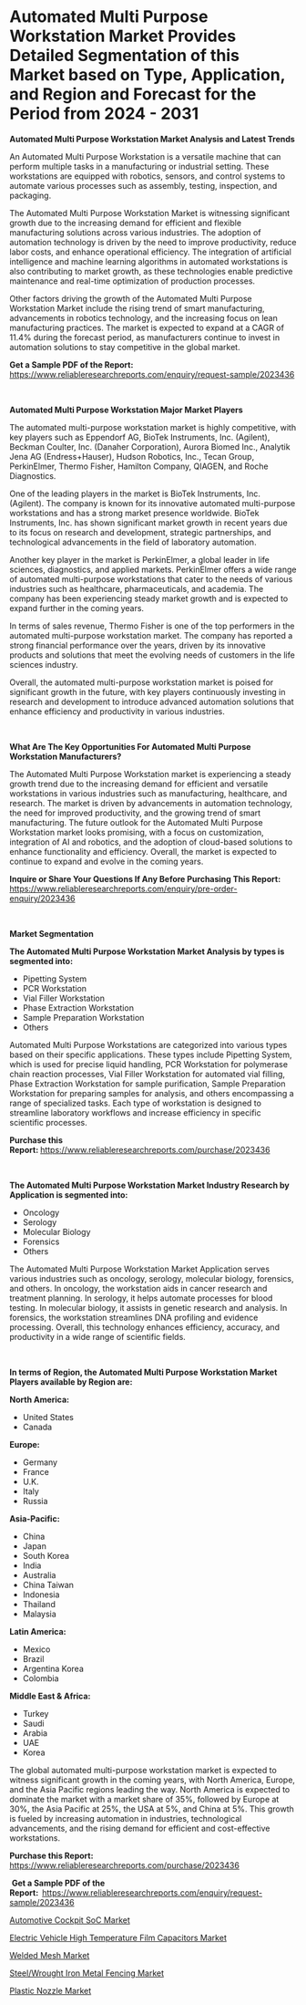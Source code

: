 <p><h1>Automated Multi Purpose Workstation Market Provides Detailed Segmentation of this Market based on Type, Application, and Region and Forecast for the Period from 2024 - 2031</h1></p><p><strong>Automated Multi Purpose Workstation Market Analysis and Latest Trends</strong></p>
<p><p>An Automated Multi Purpose Workstation is a versatile machine that can perform multiple tasks in a manufacturing or industrial setting. These workstations are equipped with robotics, sensors, and control systems to automate various processes such as assembly, testing, inspection, and packaging.</p><p>The Automated Multi Purpose Workstation Market is witnessing significant growth due to the increasing demand for efficient and flexible manufacturing solutions across various industries. The adoption of automation technology is driven by the need to improve productivity, reduce labor costs, and enhance operational efficiency. The integration of artificial intelligence and machine learning algorithms in automated workstations is also contributing to market growth, as these technologies enable predictive maintenance and real-time optimization of production processes.</p><p>Other factors driving the growth of the Automated Multi Purpose Workstation Market include the rising trend of smart manufacturing, advancements in robotics technology, and the increasing focus on lean manufacturing practices. The market is expected to expand at a CAGR of 11.4% during the forecast period, as manufacturers continue to invest in automation solutions to stay competitive in the global market.</p></p>
<p><strong>Get a Sample PDF of the Report:&nbsp;</strong> <a href="https://www.reliableresearchreports.com/enquiry/request-sample/2023436">https://www.reliableresearchreports.com/enquiry/request-sample/2023436</a></p>
<p>&nbsp;</p>
<p><strong>Automated Multi Purpose Workstation Major Market Players</strong></p>
<p><p>The automated multi-purpose workstation market is highly competitive, with key players such as Eppendorf AG, BioTek Instruments, Inc. (Agilent), Beckman Coulter, Inc. (Danaher Corporation), Aurora Biomed Inc., Analytik Jena AG (Endress+Hauser), Hudson Robotics, Inc., Tecan Group, PerkinElmer, Thermo Fisher, Hamilton Company, QIAGEN, and Roche Diagnostics.</p><p>One of the leading players in the market is BioTek Instruments, Inc. (Agilent). The company is known for its innovative automated multi-purpose workstations and has a strong market presence worldwide. BioTek Instruments, Inc. has shown significant market growth in recent years due to its focus on research and development, strategic partnerships, and technological advancements in the field of laboratory automation.</p><p>Another key player in the market is PerkinElmer, a global leader in life sciences, diagnostics, and applied markets. PerkinElmer offers a wide range of automated multi-purpose workstations that cater to the needs of various industries such as healthcare, pharmaceuticals, and academia. The company has been experiencing steady market growth and is expected to expand further in the coming years.</p><p>In terms of sales revenue, Thermo Fisher is one of the top performers in the automated multi-purpose workstation market. The company has reported a strong financial performance over the years, driven by its innovative products and solutions that meet the evolving needs of customers in the life sciences industry.</p><p>Overall, the automated multi-purpose workstation market is poised for significant growth in the future, with key players continuously investing in research and development to introduce advanced automation solutions that enhance efficiency and productivity in various industries.</p></p>
<p>&nbsp;</p>
<p><strong>What Are The Key Opportunities For Automated Multi Purpose Workstation Manufacturers?</strong></p>
<p><p>The Automated Multi Purpose Workstation market is experiencing a steady growth trend due to the increasing demand for efficient and versatile workstations in various industries such as manufacturing, healthcare, and research. The market is driven by advancements in automation technology, the need for improved productivity, and the growing trend of smart manufacturing. The future outlook for the Automated Multi Purpose Workstation market looks promising, with a focus on customization, integration of AI and robotics, and the adoption of cloud-based solutions to enhance functionality and efficiency. Overall, the market is expected to continue to expand and evolve in the coming years.</p></p>
<p><strong>Inquire or Share Your Questions If Any Before Purchasing This Report:</strong> <a href="https://www.reliableresearchreports.com/enquiry/pre-order-enquiry/2023436">https://www.reliableresearchreports.com/enquiry/pre-order-enquiry/2023436</a></p>
<p>&nbsp;</p>
<p><strong>Market Segmentation</strong></p>
<p><strong>The Automated Multi Purpose Workstation Market Analysis by types is segmented into:</strong></p>
<p><ul><li>Pipetting System</li><li>PCR Workstation</li><li>Vial Filler Workstation</li><li>Phase Extraction Workstation</li><li>Sample Preparation Workstation</li><li>Others</li></ul></p>
<p><p>Automated Multi Purpose Workstations are categorized into various types based on their specific applications. These types include Pipetting System, which is used for precise liquid handling, PCR Workstation for polymerase chain reaction processes, Vial Filler Workstation for automated vial filling, Phase Extraction Workstation for sample purification, Sample Preparation Workstation for preparing samples for analysis, and others encompassing a range of specialized tasks. Each type of workstation is designed to streamline laboratory workflows and increase efficiency in specific scientific processes.</p></p>
<p><strong>Purchase this Report:&nbsp;</strong><a href="https://www.reliableresearchreports.com/purchase/2023436">https://www.reliableresearchreports.com/purchase/2023436</a></p>
<p>&nbsp;</p>
<p><strong>The Automated Multi Purpose Workstation Market Industry Research by Application is segmented into:</strong></p>
<p><ul><li>Oncology</li><li>Serology</li><li>Molecular Biology</li><li>Forensics</li><li>Others</li></ul></p>
<p><p>The Automated Multi Purpose Workstation Market Application serves various industries such as oncology, serology, molecular biology, forensics, and others. In oncology, the workstation aids in cancer research and treatment planning. In serology, it helps automate processes for blood testing. In molecular biology, it assists in genetic research and analysis. In forensics, the workstation streamlines DNA profiling and evidence processing. Overall, this technology enhances efficiency, accuracy, and productivity in a wide range of scientific fields.</p></p>
<p>&nbsp;</p>
<p><strong>In terms of Region, the Automated Multi Purpose Workstation Market Players available by Region are:</strong></p>
<p>
    <p> <strong> North America: </strong>
        <ul>
            <li>United States</li>
            <li>Canada</li>
        </ul>
        </p> 
    <p> <strong> Europe: </strong>
        <ul>
            <li>Germany</li>
            <li>France</li>
            <li>U.K.</li>
            <li>Italy</li>
            <li>Russia</li>
        </ul>
        </p> 
    <p> <strong> Asia-Pacific: </strong>
        <ul>
            <li>China</li>
            <li>Japan</li>
            <li>South Korea</li>
            <li>India</li>
            <li>Australia</li>
            <li>China Taiwan</li>
            <li>Indonesia</li>
            <li>Thailand</li>
            <li>Malaysia</li>
        </ul>
        </p> 
    <p> <strong> Latin America: </strong>
        <ul>
            <li>Mexico</li>
            <li>Brazil</li>
            <li>Argentina Korea</li>
            <li>Colombia</li>
        </ul>
        </p> 
    <p> <strong> Middle East & Africa: </strong>
        <ul>
            <li>Turkey</li>
            <li>Saudi</li>
            <li>Arabia</li>
            <li>UAE</li>
            <li>Korea</li>
        </ul>
    </p>
    </p>
<p><p>The global automated multi-purpose workstation market is expected to witness significant growth in the coming years, with North America, Europe, and the Asia Pacific regions leading the way. North America is expected to dominate the market with a market share of 35%, followed by Europe at 30%, the Asia Pacific at 25%, the USA at 5%, and China at 5%. This growth is fueled by increasing automation in industries, technological advancements, and the rising demand for efficient and cost-effective workstations.</p></p>
<p><strong>Purchase this Report: </strong><a href="https://www.reliableresearchreports.com/purchase/2023436">https://www.reliableresearchreports.com/purchase/2023436</a></p>
<p>&nbsp;<strong>Get a Sample PDF of the Report:&nbsp;&nbsp;</strong><a href="https://www.reliableresearchreports.com/enquiry/request-sample/2023436">https://www.reliableresearchreports.com/enquiry/request-sample/2023436</a></p>
<p><strong></strong></p>
<p><p><a href="https://view.publitas.com/reportprime-1/decoding-the-automotive-cockpit-soc-market-a-deep-dive-into-the-latest-market-trends-market-segmentation-and-competitive-analysis/">Automotive Cockpit SoC Market</a></p><p><a href="https://view.publitas.com/reportprime-1/electric-vehicle-high-temperature-film-capacitors-market-size-growth-and-forecast-from-2024-2031/">Electric Vehicle High Temperature Film Capacitors Market</a></p><p><a href="https://frill-swim-3cd.notion.site/Decoding-the-Welded-Mesh-Market-A-Deep-Dive-into-the-Latest-Market-Trends-Market-Segmentation-and-2bf735ee83c747b9901e5a7cd9e37bb6">Welded Mesh Market</a></p><p><a href="https://cautious-neon-760.notion.site/Insights-into-Steel-Wrought-Iron-Metal-Fencing-Market-Size-Analysing-Market-Share-Trends-and-Grow-1c8bf32b50ac4aa898809afd56818e4c">Steel/Wrought Iron Metal Fencing Market</a></p><p><a href="https://spotless-saver-8fd.notion.site/Plastic-Nozzle-Market-Analysis-and-Market-Size-Global-Industry-Overview-Market-Segmentation-and-Fo-77be5a2816ac4181a0ea63259fe774b6">Plastic Nozzle Market</a></p></p>